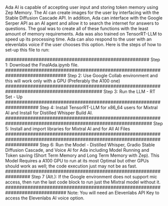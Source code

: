 Ada AI is capable of accepting user input and storing token memory using Zep Memory. The AI can create images for the user by interfacing with the Stable Diffusion Cascade API. In addition, Ada can interface with the Google Serper API as an AI agent and allow it to search the internet for answers to questions. The goal was to create all of these functions with the least amount of memory requirements. Ada was also trained on TensorRT-LLM to speed up its processing time. Ada can also respond to the user with an elevenlabs voice if the user chooses this option. 
Here is the steps of how to set-up this file to run:

####################################################
Step 1: Download the FinalAda.ipynb file. 
##############################################################################
Step 2: Use Google Collab environment and this will work only with a GPU (Preferably the A100 one)
###########################################################################################
Step 3: Run the LLM - RT Set - Up
####################################################################
Step 4: Install TensorRT-LLM for x86_64 users for Mixtral AI and Install for Distilled Whisper Build AI.
#############################################################################################################
Step 5: Install and import libraries for Mixtral AI and for All AI Files
############################################################################################################################
Step 6: Run the Model - Distilled Whisper, Gradio Stable Diffusion Cascade, and Voice AI for Ada including Model Running and Token saving (Short Term Memory and Long Term Memory with Zep). This Model Requires a A100 GPU to run at its most Optimal but other GPUs should work as well; the code execution just may not be as fast.
#################################################################
Step 7 (Alt.): If the Google environment does not support mic access, then run the last code block to run just the Mixtral model without it.
##############################################################################
Note: You will need an Elevenlabs API Key to access the Elevenlabs AI voice option. 
